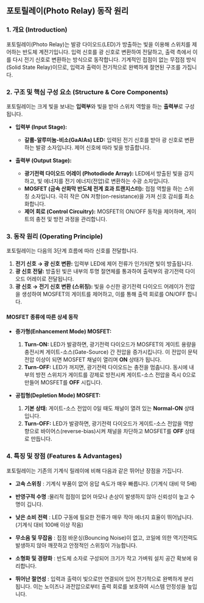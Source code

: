 ## 포토릴레이(Photo Relay) 동작 원리


### 1. 개요 (Introduction)

포토릴레이(Photo Relay)는 발광 다이오드(LED)가 방출하는 빛을 이용해 스위치를 제어하는 반도체 계전기입니다. 입력 신호를 광 신호로 변환하여 전달하고, 출력 측에서 이를 다시 전기 신호로 변환하는 방식으로 동작합니다. 기계적인 접점이 없는 무접점 방식(Solid State Relay)이므로, 입력과 출력이 전기적으로 완벽하게 절연된 구조를 가집니다.

### 2. 구조 및 핵심 구성 요소 (Structure & Core Components)

포토릴레이는 크게 빛을 보내는 **입력부**와 빛을 받아 스위치 역할을 하는 **출력부**로 구성됩니다.

*   **입력부 (Input Stage):**
    *   **갈륨-알루미늄-비소(GaAlAs) LED:** 입력된 전기 신호를 받아 광 신호로 변환하는 발광 소자입니다. 제어 신호에 따라 빛을 방출합니다.

*   **출력부 (Output Stage):**
    *   **광기전력 다이오드 어레이 (Photodiode Array):** LED에서 방출된 빛을 감지하고, 빛 에너지를 전기 에너지(전압)로 변환하는 수광 소자입니다.
    *   **MOSFET (금속 산화막 반도체 전계 효과 트랜지스터):** 접점 역할을 하는 스위칭 소자입니다. 극히 작은 ON 저항(on-resistance)을 가져 신호 감쇠를 최소화합니다.
    *   **제어 회로 (Control Circuitry):** MOSFET의 ON/OFF 동작을 제어하며, 게이트의 충전 및 방전 과정을 관리합니다.

### 3. 동작 원리 (Operating Principle)

포토릴레이는 다음의 3단계 흐름에 따라 신호를 전달합니다.

1.  **전기 신호 → 광 신호 변환:** 입력부 LED에 제어 전류가 인가되면 빛이 방출됩니다.
2.  **광 신호 전달:** 방출된 빛은 내부의 투명 절연체를 통과하여 출력부의 광기전력 다이오드 어레이로 전달됩니다.
3.  **광 신호 → 전기 신호 변환 (스위칭):** 빛을 수신한 광기전력 다이오드 어레이가 전압을 생성하여 MOSFET의 게이트를 제어하고, 이를 통해 출력 회로를 ON/OFF 합니다.

#### MOSFET 종류에 따른 상세 동작

*   **증가형(Enhancement Mode) MOSFET:**
    1.  **Turn-ON:** LED가 발광하면, 광기전력 다이오드가 MOSFET의 게이트 용량을 충전시켜 게이트-소스(Gate-Source) 간 전압을 증가시킵니다. 이 전압이 문턱 전압 이상이 되면 MOSFET 채널이 열리며 **ON** 상태가 됩니다.
    2.  **Turn-OFF:** LED가 꺼지면, 광기전력 다이오드는 충전을 멈춥니다. 동시에 내부의 방전 스위치가 게이트를 강제로 방전시켜 게이트-소스 전압을 즉시 0으로 만들어 MOSFET를 **OFF** 시킵니다.

*   **공핍형(Depletion Mode) MOSFET:**
    1.  **기본 상태:** 게이트-소스 전압이 0일 때도 채널이 열려 있는 **Normal-ON** 상태입니다.
    2.  **Turn-OFF:** LED가 발광하면, 광기전력 다이오드가 게이트-소스 전압을 역방향으로 바이어스(reverse-bias)시켜 채널을 차단하고 MOSFET를 **OFF** 상태로 만듭니다.

### 4. 특징 및 장점 (Features & Advantages)

포토릴레이는 기존의 기계식 릴레이에 비해 다음과 같은 뛰어난 장점을 가집니다.

- **고속 스위칭** : 기계식 부품이 없어 응답 속도가 매우 빠릅니다. (기계식 대비 약 5배)

- **반영구적 수명** :물리적 접점이 없어 마모나 손상이 발생하지 않아 신뢰성이 높고 수명이 깁니다.

- **낮은 소비 전력** : LED 구동에 필요한 전류가 매우 작아 에너지 효율이 뛰어납니다. (기계식 대비 100배 이상 작음)

- **무소음 및 무잡음** : 접점 바운싱(Bouncing Noise)이 없고, 코일에 의한 역기전력도 발생하지 않아 깨끗하고 안정적인 스위칭이 가능합니다.

- **소형화 및 경량화** : 반도체 소자로 구성되어 크기가 작고 가벼워 설치 공간 확보에 유리합니다.

- **뛰어난 절연성** : 입력과 출력이 빛으로만 연결되어 있어 전기적으로 완벽하게 분리됩니다. 이는 노이즈나 과전압으로부터 출력 회로를 보호하여 시스템 안정성을 높입니다.
